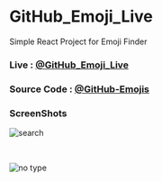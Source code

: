 # GitHub_Emoji_Live
Simple React Project for Emoji Finder


### Live : [@GitHub_Emoji_Live](https://mbganesh.github.io/GitHub_Emoji_Live/)


### Source Code : [@GitHub-Emojis](https://github.com/mbganesh/GitHub-Emojis)


### ScreenShots

![search](https://user-images.githubusercontent.com/51211116/152849424-47419192-e392-4485-92c7-a01a0d46d493.png)

<br/> 

![no type](https://user-images.githubusercontent.com/51211116/152849439-31488f5a-73e3-484a-9e32-dc6366f9c4cc.png)


